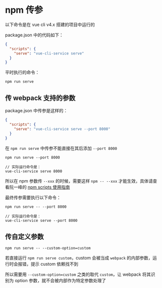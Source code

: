 # npm 传参

以下命令是在 vue cli v4.x 搭建的项目中运行的

package.json 中的代码如下：
```json
{
  "scripts": {
    "serve": "vue-cli-service serve"
  }
}
```

平时执行的命令：
```
npm run serve
```

## 传 webpack 支持的参数
package.json 中传参是这样的：
```json
{
  "scripts": {
    "serve": "vue-cli-service serve --port 8000"
  }
}
```

在 `npm run serve` 中传参不能直接在其后添加 `--port 8000`
```
npm run serve --port 8000

// 实际运行命令是：
vue-cli-service serve 8000
```

所以在 npm 参数传 `--xxx` 的时候，需要这样 `npm -- --xxx` 才能生效，具体请查看阮一峰的 [npm scripts 使用指南](http://www.ruanyifeng.com/blog/2016/10/npm_scripts.html)

最终传参需要执行以下命令：
```
npm run serve -- --port 8000

// 实际运行命令是：
vue-cli-service serve --port 8000
```

## 传自定义参数
```
npm run serve -- --custom-option=custom
```

若直接运行 `npm run serve custom`，custom 会被当成 `webpack` 的内部参数，运行时会报错，提示 custom 依赖找不到

所以需要用 `--custom-option=custom` 之类的取代 `custom`，让 webpack 将其识别为 option 参数，就不会被内部作为特定参数处理了
